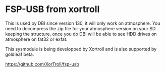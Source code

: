 # FSP-USB from xortroll
This is used by DBI since version 130, it will only work on atmosphere. You need to decompress the zip file for your atmosphere version on your SD keeping the structure, once you do DBI will be able to see HDD drives on atmosphere on fat32 or exfat.

This sysmodule is being developped by Xortroll and is also supported by goldleaf beta.

https://github.com/XorTroll/fsp-usb
